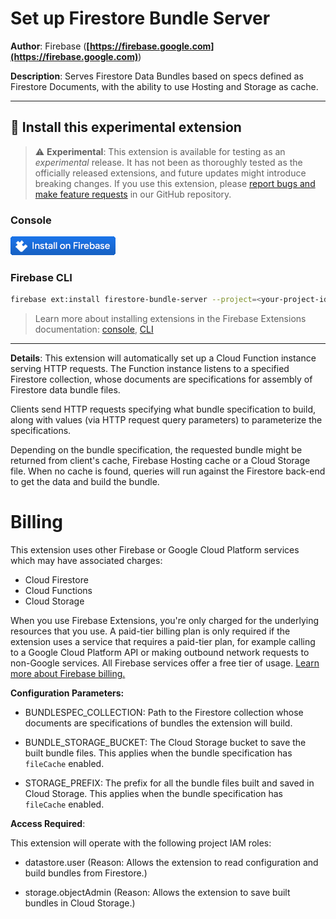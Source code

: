 # Set up Firestore Bundle Server

**Author**: Firebase (**[https://firebase.google.com](https://firebase.google.com)**)

**Description**: Serves Firestore Data Bundles based on specs defined as Firestore Documents, with the ability to use Hosting and Storage as cache.

---

## 🧩 Install this experimental extension

> ⚠️ **Experimental**: This extension is available for testing as an _experimental_ release. It has not been as thoroughly tested as the officially released extensions, and future updates might introduce breaking changes. If you use this extension, please [report bugs and make feature requests](https://github.com/firebase/experimental-extensions/issues/new/choose) in our GitHub repository.

### Console

[![Install this extension in your Firebase project](../install-extension.png?raw=true "Install this extension in your Firebase project")](https://console.firebase.google.com/project/_/extensions/install?sourceName=projects/firebasemods/sources/75aead28-f3f6-424d-8212-8e715cb6f341)

### Firebase CLI

```bash
firebase ext:install firestore-bundle-server --project=<your-project-id>
```

> Learn more about installing extensions in the Firebase Extensions documentation: [console](https://firebase.google.com/docs/extensions/install-extensions?platform=console), [CLI](https://firebase.google.com/docs/extensions/install-extensions?platform=cli)

---

**Details**: This extension will automatically set up a Cloud Function instance serving HTTP requests. The Function instance listens to a specified Firestore collection, whose documents are
specifications for assembly of Firestore data bundle files.

Clients send HTTP requests specifying what bundle specification to build, along with values (via HTTP request query parameters) to parameterize the
specifications.

Depending on the bundle specification, the requested bundle might be returned from client's cache, Firebase Hosting cache or a Cloud Storage file. When no
cache is found, queries will run against the Firestore back-end to get the data and build the bundle.

# Billing
This extension uses other Firebase or Google Cloud Platform services which may have associated charges:

- Cloud Firestore
- Cloud Functions
- Cloud Storage

When you use Firebase Extensions, you're only charged for the underlying resources that you use. A paid-tier billing plan is only required if the extension uses a service that requires a paid-tier plan, for example calling to a Google Cloud Platform API or making outbound network requests to non-Google services. All Firebase services offer a free tier of usage. [Learn more about Firebase billing.](https://firebase.google.com/pricing)

**Configuration Parameters:**

- BUNDLESPEC_COLLECTION: Path to the Firestore collection whose documents are specifications of
  bundles the extension will build.

- BUNDLE_STORAGE_BUCKET: The Cloud Storage bucket to save the built bundle files. This applies when
  the bundle specification has `fileCache` enabled.

- STORAGE_PREFIX: The prefix for all the bundle files built and saved in Cloud Storage.
  This applies when the bundle specification has `fileCache` enabled.

**Access Required**:

This extension will operate with the following project IAM roles:

- datastore.user (Reason: Allows the extension to read configuration and build bundles from Firestore.)

- storage.objectAdmin (Reason: Allows the extension to save built bundles in Cloud Storage.)

